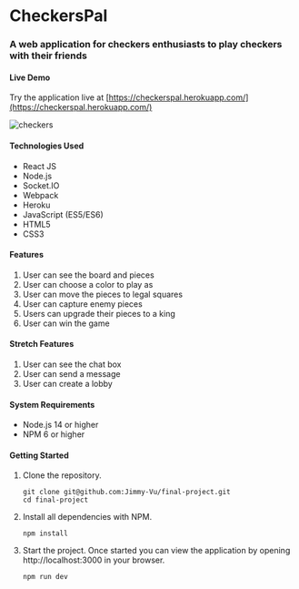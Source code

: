 # CheckersPal

### A web application for checkers enthusiasts to play checkers with their friends

#### Live Demo
Try the application live at [https://checkerspal.herokuapp.com/](https://checkerspal.herokuapp.com/)

![checkers](https://user-images.githubusercontent.com/88172055/142513791-66b3cd33-98a9-448f-9dc0-fe0396b36c79.gif)

#### Technologies Used
* React JS
* Node.js
* Socket<span></span>.IO
* Webpack
* Heroku
* JavaScript (ES5/ES6)
* HTML5
* CSS3

#### Features
1. User can see the board and pieces
2. User can choose a color to play as
3. User can move the pieces to legal squares
4. User can capture enemy pieces
5. Users can upgrade their pieces to a king
6. User can win the game

#### Stretch Features
1. User can see the chat box
2. User can send a message
3. User can create a lobby

#### System Requirements
* Node.js 14 or higher
* NPM 6 or higher

#### Getting Started

1. Clone the repository.

    ```shell
    git clone git@github.com:Jimmy-Vu/final-project.git
    cd final-project
    ```

2. Install all dependencies with NPM.

    ```shell
    npm install
    ```

3. Start the project. Once started you can view the application by opening http://localhost:3000 in your browser.

    ```shell
    npm run dev
    ```
